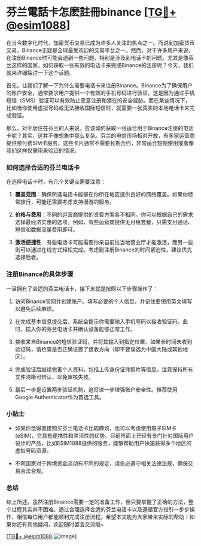 # 芬兰電話卡怎麽註冊binance [[TG💪+ @esim1088](https://t.me/s/esim1088)]

在当今数字化时代，加密货币交易已成为许多人关注的焦点之一。而说到加密货币交易，Binance无疑是全球最受欢迎的交易平台之一。然而，对于许多用户来说，在注册Binance时可能会遇到一些问题，特别是涉及到电话卡的问题。尤其是像芬兰这样的国家，如何获取一张有效的电话卡来完成Binance的注册呢？今天，我们就来详细探讨一下这个话题。

首先，让我们了解一下为什么需要电话卡来注册Binance。Binance为了确保用户的账户安全，通常要求用户提供一个有效的手机号码进行验证。这是因为通过手机短信（SMS）验证可以有效防止恶意注册和潜在的安全威胁。而在某些情况下，比如当你使用虚拟号码或无法接收国际短信时，就需要一张真实的本地电话卡来完成验证。

那么，对于居住在芬兰的人来说，应该如何获取一张适合用于Binance注册的电话卡呢？其实，这并不像想象中那么复杂。芬兰的电信市场相对开放，有多家运营商提供预付费SIM卡服务，这些卡片通常不需要长期合约，非常适合短期使用或者像我们这样仅需用来验证的情况。

### 如何选择合适的芬兰电话卡

在选择电话卡时，有几个关键点需要注意：

1. **覆盖范围**：确保所选电话卡能够在你所在地区提供良好的网络覆盖。如果你经常旅行，可能还需要考虑支持漫游的服务。
   
2. **价格与费用**：不同的运营商提供的资费方案各不相同。你可以根据自己的需求选择最经济实惠的选项。例如，有些运营商提供无月租套餐，只需支付通话、短信和数据流量费用即可。

3. **激活便捷性**：有些电话卡可能需要你亲自前往当地营业厅才能激活，而另一些则可以通过在线方式轻松完成。考虑到注册Binance的时间紧迫性，建议优先选择后者。

### 注册Binance的具体步骤

一旦拥有了合适的芬兰电话卡，接下来就是按照以下步骤操作了：

1. 访问Binance官网并创建账户。填写必要的个人信息，并记住要使用英文填写以避免后续麻烦。

2. 在完成基本信息提交后，系统会提示你需要输入手机号码以接收验证码。此时，插入你的芬兰电话卡并确认设备能够正常工作。

3. 接收来自Binance的短信验证码，并将其输入到指定位置。如果长时间未收到验证码，请检查是否正确设置了接收方向（即不要误选为中国大陆或其他地区）。

4. 完成验证后继续完善个人资料，包括上传身份证件照片等信息。注意保持所有文件清晰可辨认，以免审核失败。

5. 最后一步是设置两步验证机制，这将进一步增强账户安全性。推荐使用Google Authenticator作为首选工具。

### 小贴士

- 如果你觉得直接购买芬兰电话卡比较麻烦，也可以考虑使用电子SIM卡(eSIM)，它具有便携性和灵活性的优势。目前市面上已经有专门针对国际用户设计的产品，比如ESIM1088提供的服务，能够帮助用户快速获得多个地区的虚拟号码资源。

- 不同国家对于跨境资金流动有不同的规定，请务必遵守相关法律法规，确保交易合法合规。

### 总结

综上所述，虽然注册Binance需要一定的准备工作，但只要掌握了正确的方法，整个过程其实并不困难。通过合理选择合适的芬兰电话卡以及遵循官方指引一步步操作，相信每位用户都能顺利完成注册流程。希望本文能为大家带来实际的帮助！如果你还有其他疑问，欢迎随时留言交流哦~

[[TG💪+ @esim1088](https://t.me/s/esim1088) ![Image](https://i.postimg.cc/4NQfJmqS/Snipaste-2025-05-13-00-14-12.png)]